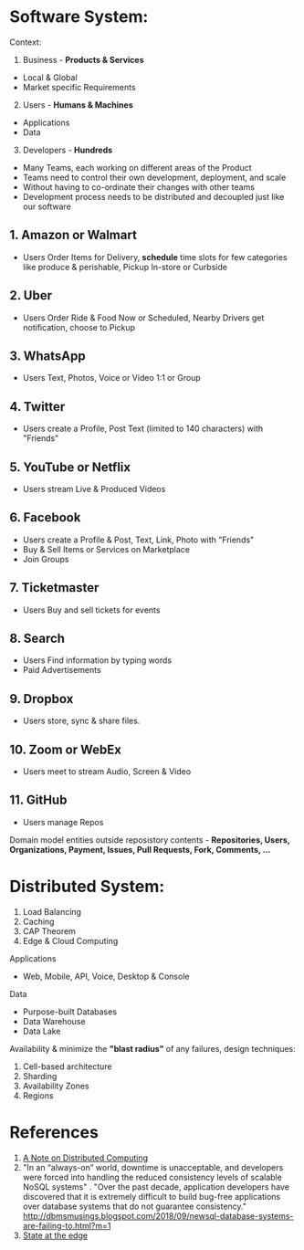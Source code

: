 # Software System:

Context:
1. Business - **Products & Services**
* Local & Global
* Market specific Requirements 
2. Users - **Humans & Machines** 
* Applications
* Data
3. Developers - **Hundreds**
* Many Teams, each working on different areas of the Product
* Teams need to control their own development, deployment, and scale
* Without having to co-ordinate their changes with other teams
* Development process needs to be distributed and decoupled just like our software

## 1. Amazon or Walmart 
* Users Order Items for Delivery, **schedule** time slots for few categories like produce & perishable, Pickup In-store or Curbside
## 2. Uber
* Users Order Ride & Food Now or Scheduled, Nearby Drivers get notification, choose to Pickup 
## 3. WhatsApp
* Users Text, Photos, Voice or Video 1:1 or Group
## 4. Twitter
* Users create a Profile, Post Text (limited to 140 characters) with "Friends"
## 5. YouTube or Netflix
* Users stream Live & Produced Videos
## 6. Facebook
* Users create a Profile & Post, Text, Link, Photo with "Friends"
* Buy & Sell Items or Services on Marketplace
* Join Groups
## 7. Ticketmaster
* Users Buy and sell tickets for events
## 8. Search
* Users Find information by typing words
* Paid Advertisements
## 9. Dropbox
* Users store, sync & share files. 

## 10. Zoom or WebEx
* Users meet to stream Audio, Screen & Video

## 11. GitHub
* Users manage Repos

Domain model entities outside reposistory contents - **Repositories, Users, Organizations, Payment, Issues, Pull Requests, Fork, Comments, ...**

# Distributed System:

1. Load Balancing
2. Caching
3. CAP Theorem
4. Edge & Cloud Computing

Applications
* Web, Mobile, API, Voice, Desktop & Console 

Data
* Purpose-built Databases
* Data Warehouse
* Data Lake

Availability & minimize the **"blast radius"** of any failures, design techniques:
1. Cell-based architecture
2. Sharding
3. Availability Zones
4. Regions

# References

1. [A Note on Distributed Computing](https://github.com/papers-we-love/papers-we-love/blob/master/distributed_systems/a-note-on-distributed-computing.pdf)
2. "In an “always-on” world, downtime is unacceptable, and developers were forced into handling the reduced consistency levels of scalable NoSQL systems" . "Over the past decade, application developers have discovered that it is extremely difficult to build bug-free applications over database systems that do not guarantee consistency." http://dbmsmusings.blogspot.com/2018/09/newsql-database-systems-are-failing-to.html?m=1
3. [State at the edge](https://www.fastly.com/blog/state-at-the-edge)

